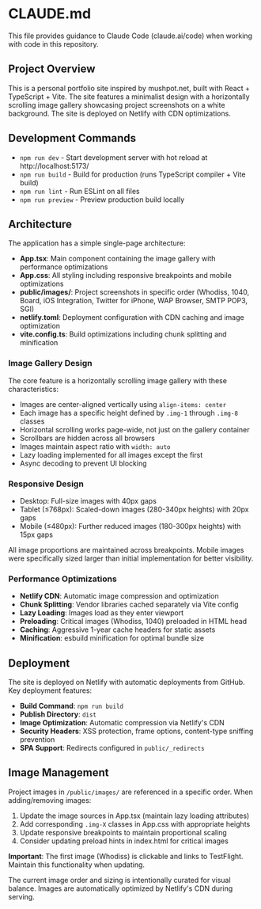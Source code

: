 # CLAUDE.md

This file provides guidance to Claude Code (claude.ai/code) when working with code in this repository.

## Project Overview

This is a personal portfolio site inspired by mushpot.net, built with React + TypeScript + Vite. The site features a minimalist design with a horizontally scrolling image gallery showcasing project screenshots on a white background. The site is deployed on Netlify with CDN optimizations.

## Development Commands

- `npm run dev` - Start development server with hot reload at http://localhost:5173/
- `npm run build` - Build for production (runs TypeScript compiler + Vite build)
- `npm run lint` - Run ESLint on all files
- `npm run preview` - Preview production build locally

## Architecture

The application has a simple single-page architecture:

- **App.tsx**: Main component containing the image gallery with performance optimizations
- **App.css**: All styling including responsive breakpoints and mobile optimizations
- **public/images/**: Project screenshots in specific order (Whodiss, 1040, Board, iOS Integration, Twitter for iPhone, WAP Browser, SMTP POP3, SGI)
- **netlify.toml**: Deployment configuration with CDN caching and image optimization
- **vite.config.ts**: Build optimizations including chunk splitting and minification

### Image Gallery Design

The core feature is a horizontally scrolling image gallery with these characteristics:

- Images are center-aligned vertically using `align-items: center`
- Each image has a specific height defined by `.img-1` through `.img-8` classes
- Horizontal scrolling works page-wide, not just on the gallery container
- Scrollbars are hidden across all browsers
- Images maintain aspect ratio with `width: auto`
- Lazy loading implemented for all images except the first
- Async decoding to prevent UI blocking

### Responsive Design

- Desktop: Full-size images with 40px gaps
- Tablet (≤768px): Scaled-down images (280-340px heights) with 20px gaps  
- Mobile (≤480px): Further reduced images (180-300px heights) with 15px gaps

All image proportions are maintained across breakpoints. Mobile images were specifically sized larger than initial implementation for better visibility.

### Performance Optimizations

- **Netlify CDN**: Automatic image compression and optimization
- **Chunk Splitting**: Vendor libraries cached separately via Vite config
- **Lazy Loading**: Images load as they enter viewport
- **Preloading**: Critical images (Whodiss, 1040) preloaded in HTML head
- **Caching**: Aggressive 1-year cache headers for static assets
- **Minification**: esbuild minification for optimal bundle size

## Deployment

The site is deployed on Netlify with automatic deployments from GitHub. Key deployment features:

- **Build Command**: `npm run build`
- **Publish Directory**: `dist`
- **Image Optimization**: Automatic compression via Netlify's CDN
- **Security Headers**: XSS protection, frame options, content-type sniffing prevention
- **SPA Support**: Redirects configured in `public/_redirects`

## Image Management

Project images in `/public/images/` are referenced in a specific order. When adding/removing images:

1. Update the image sources in App.tsx (maintain lazy loading attributes)
2. Add corresponding `.img-X` classes in App.css with appropriate heights
3. Update responsive breakpoints to maintain proportional scaling
4. Consider updating preload hints in index.html for critical images

**Important**: The first image (Whodiss) is clickable and links to TestFlight. Maintain this functionality when updating.

The current image order and sizing is intentionally curated for visual balance. Images are automatically optimized by Netlify's CDN during serving.